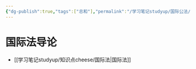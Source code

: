 ```yaml
---
{"dg-publish":true,"tags":["总和"],"permalink":"/学习笔记studyup/国际公法/国际公法/","dgPassFrontmatter":true,"created":"2024-09-10T17:54:04.043+08:00","updated":"2024-09-23T21:11:53.190+08:00"}
---
```


# 国际法导论
- [[学习笔记studyup/知识点cheese/国际法\|国际法]]